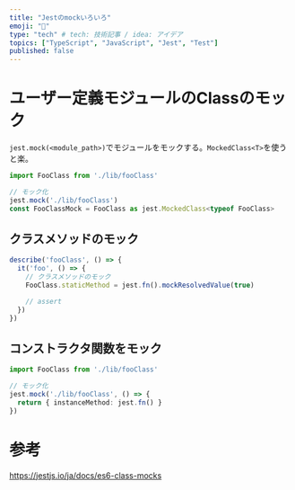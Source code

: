 ```yaml
---
title: "Jestのmockいろいろ"
emoji: "🍥"
type: "tech" # tech: 技術記事 / idea: アイデア
topics: ["TypeScript", "JavaScript", "Jest", "Test"]
published: false
---
```


# ユーザー定義モジュールのClassのモック
`jest.mock(<module_path>)`でモジュールをモックする。`MockedClass<T>`を使うと楽。

```ts
import FooClass from './lib/fooClass'

// モック化
jest.mock('./lib/fooClass')
const FooClassMock = FooClass as jest.MockedClass<typeof FooClass>
```

## クラスメソッドのモック

```ts
describe('fooClass', () => {
  it('foo', () => {
    // クラスメソッドのモック
    FooClass.staticMethod = jest.fn().mockResolvedValue(true)

    // assert
  })
})
```

## コンストラクタ関数をモック

```ts
import FooClass from './lib/fooClass'

// モック化
jest.mock('./lib/fooClass', () => {
  return { instanceMethod: jest.fn() }
})

```

# 参考
https://jestjs.io/ja/docs/es6-class-mocks